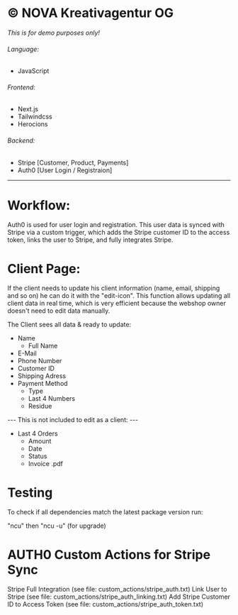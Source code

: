 # © NOVA Kreativagentur OG

_This is for demo purposes only!_

###### Language:

- JavaScript

###### Frontend:

- Next.js
- Tailwindcss
- Herocions

###### Backend:

- Stripe [Customer, Product, Payments]
- Auth0 [User Login / Registraion]

---

# Workflow:

Auth0 is used for user login and registration. This user data is synced with Stripe via a custom trigger, which adds the Stripe customer ID to the access token, links the user to Stripe, and fully integrates Stripe.

# Client Page:

If the client needs to update his client information (name, email, shipping and so on) he can do it with the "edit-icon". This function allows updating all client data in real time, which is very efficient because the webshop owner doesn't need to edit data manually.

The Client sees all data & ready to update:

- Name
  - Full Name
- E-Mail
- Phone Number
- Customer ID
- Shipping Adress
- Payment Method
  - Type
  - Last 4 Numbers
  - Residue

--- This is not included to edit as a client: ---

- Last 4 Orders
  - Amount
  - Date
  - Status
  - Invoice .pdf

# Testing

To check if all dependencies match the latest package version run:

"ncu" then "ncu -u" (for upgrade)

# AUTH0 Custom Actions for Stripe Sync

Stripe Full Integration (see file: custom_actions/stripe_auth.txt)
Link User to Stripe (see file: custom_actions/stripe_auth_linking.txt)
Add Stripe Customer ID to Access Token (see file: custom_actions/stripe_auth_token.txt)
